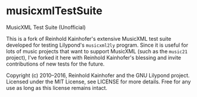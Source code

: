 # musicxmlTestSuite
MusicXML Test Suite (Unofficial)

This is a fork of Reinhold Kainhofer's extensive MusicXML test suite 
developed for testing Lilypond's `musicxml2ly` program.  Since it is
useful for lots of music projects that want to support MusicXML
(such as the `music21` project), I've forked it here with Reinhold 
Kainhofer's blessing and invite
contributions of new tests for the future.

Copyright (c) 2010–2016, Reinhold Kainhofer and the GNU Lilypond
project.  Licensed under the MIT License, see LICENSE for more details.
Free for any use as long as this license remains intact.
